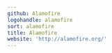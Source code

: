 ```yaml
---
github: Alamofire
logohandle: alamofire
sort: alamofire
title: Alamofire
website: 'http://alamofire.org/'
---
```


